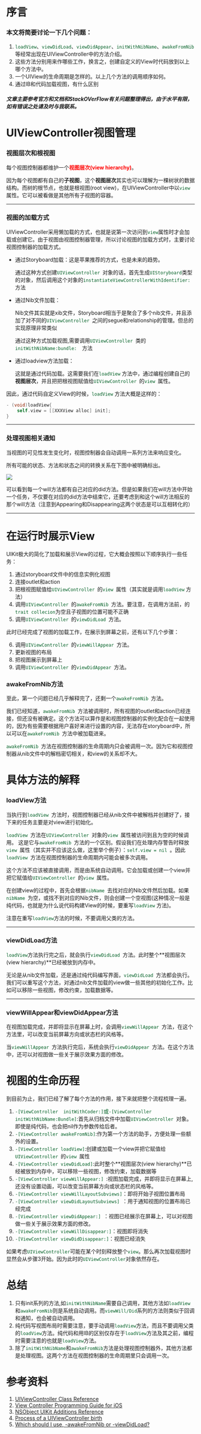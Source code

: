 # 序言

### 本文将简要讨论一下几个问题：

1. <font color = "rgb(226,238,250)">`loadView`</font>、<font color = "rgb(226,238,250)">`viewDidLoad`</font>、<font color = "rgb(226,238,250)">`viewDidAppear`</font>、<font color = "rgb(226,238,250)">`initWithNibName`</font>、<font color = "rgb(226,238,250)">`awakeFromNib`</font>等经常出现在UIViewController中的方法介绍。
2. 这些方法分别用来作哪些工作，换言之，创建自定义的View时代码放到以上哪个方法中。
3. 一个UIView的生命周期是怎样的。以上几个方法的调用顺序如何。
4. 通过IB和代码加载视图，有什么区别

##### 文章主要参考官方和文档和StackOVerFlow有关问题整理得出，由于水平有限，如有错误之处请及时与我联系。

# UIViewController视图管理

### 视图层次和根视图

每个视图控制器都维护一个<font color=red>**视图层次(view hierarchy)**</font>。

因为每个视图都有自己的**子视图**，这个**视图层次**其实也可以理解为一棵树状的数据结构。而树的根节点，也就是根视图(root view)，在UIViewController中以<font color = "rgb(226,238,250)">`view`</font>属性。它可以被看做是其他所有子视图的容器。

---
### 视图的加载方式

UIViewController采用懒加载的方式，也就是说第一次访问到<font color = "rgb(226,238,250)">`view`</font>属性时才会加载或创建它。由于视图由视图控制器管理，所以讨论视图的加载方式时，主要讨论视图控制器的加载方式。

* 通过Storyboard加载：这是苹果推荐的方式，也是未来的趋势。			
	
	 通过这种方式创建<font color = "rgb(226,238,250)">`UIViewController `</font>对象的话，首先生成<font color = "rgb(226,238,250)">`UIStoryboard`</font>类型的对象，然后调用这个对象的<font color = "rgb(226,238,250)">`instantiateViewControllerWithIdentifier: `</font>方法

* 通过Nib文件加载：

	Nib文件其实就是xib文件，Storyboard相当于是聚合了多个nib文件，并且添加了对不同的<font color = "rgb(226,238,250)">`UIViewController `</font>之间的segue和relationship的管理。但总的实现原理非常类似
	
	通过这种方式加载视图,需要调用<font color = "rgb(226,238,250)">`UIViewController `</font>类的<font color = "rgb(226,238,250)">`initWithNibName:bundle:  `</font>方法
* 通过loadview方法加载：

	这就是通过代码加载。这需要我们在<font color = "rgb(226,238,250)">`loadView`</font>	方法中，通过编程创建自己的**视图层次**，并且把把根视图赋值给<font color = "rgb(226,238,250)">`UIViewController `</font>的<font color = "rgb(226,238,250)">`view `</font>属性。
	
因此，通过代码自定义View的时候，<font color = "rgb(226,238,250)">`loadView`</font>	方法大概是这样的：
	
```Objective-C
- (void)loadView{
	self.view = [[XXXView alloc] init];
}
```

---
### 处理视图相关通知

当视图的可见性发生变化时，视图控制器会自动调用一系列方法来响应变化。

所有可能的状态、方法和状态之间的转换关系在下图中被明确标出。

![](http://7xonij.com1.z0.glb.clouddn.com/UIViewLifeCircle/StateTransitionspng.png)

可以看到每一个will方法都有自己对应的did方法。但是如果我们在will方法中开始一个任务，不仅要在对应的did方法中结束它，还要考虑到和这个will方法相反的那个will方法（注意到Appearing和Disappearing这两个状态是可以互相转化的）

---
# 在运行时展示View

UIKit极大的简化了加载和展示View的过程，它大概会按照以下顺序执行一些任务：

1. 通过storyboard文件中的信息实例化视图
2. 连接outlet和action
3. 把根视图赋值给<font color = "rgb(226,238,250)">`UIViewController `</font>的<font color = "rgb(226,238,250)">`view `</font>属性（其实就是调用<font color = "rgb(226,238,250)">`loadView`</font>	方法）
4. 调用<font color = "rgb(226,238,250)">`UIViewController `</font>的<font color = "rgb(226,238,250)">`awakeFromNib `</font>方法。要注意，在调用方法前，</font>的<font color = "rgb(226,238,250)">`trait collecion`</font>为空且子视图的位置可能不正确
5. 调用<font color = "rgb(226,238,250)">`UIViewController `</font>的<font color = "rgb(226,238,250)">`viewDidLoad `</font>方法。

此时已经完成了视图的加载工作，在展示到屏幕之前，还有以下几个步骤：

6. 调用<font color = "rgb(226,238,250)">`UIViewController `</font>的<font color = "rgb(226,238,250)">`viewWillAppear `</font>方法。
7. 更新视图的布局
8. 把视图展示到屏幕上
9. 调用<font color = "rgb(226,238,250)">`UIViewController `</font>的<font color = "rgb(226,238,250)">`viewDidAppear `</font>方法。

### awakeFromNib方法

至此，第一个问题已经几乎解释完了，还剩一个<font color = "rgb(226,238,250)">`awakeFromNib `</font>方法。

我们已经知道，<font color = "rgb(226,238,250)">`awakeFromNib `</font>方法被调用时，所有视图的outlet和action已经连接，但还没有被确定。这个方法可以算作是和视图控制器的实例化配合在一起使用的，因为有些需要根据用户喜好来进行设置的内容，无法存在storyboard中，所以可以在<font color = "rgb(226,238,250)">`awakeFromNib `</font>方法中被加载进来。

<font color = "rgb(226,238,250)">`awakeFromNib `</font>方法在视图控制器的生命周期内只会被调用一次。因为它和视图控制器从nib文件中的解档密切相关，和view的关系却不大。

# 具体方法的解释

### loadView方法

当执行到<font color = "rgb(226,238,250)">`loadView `</font>方法时，视图控制器已经从nib文件中被解档并创建好了，接下来的任务主要是对view进行初始化。

<font color = "rgb(226,238,250)">`loadView `</font>方法在<font color = "rgb(226,238,250)">`UIViewController `</font>对象的<font color = "rgb(226,238,250)">`view `</font>属性被访问到且为空的时候调用。
这是它与<font color = "rgb(226,238,250)">`awakeFromNib `</font>方法的一个区别。假设我们在处理内存警告时释放<font color = "rgb(226,238,250)">`view `</font>属性（其实并不应该这么做，这里举个例子）：<font color = "rgb(226,238,250)">`self.view = nil `</font>。因此<font color = "rgb(226,238,250)">`loadView `</font>方法在视图控制器的生命周期内可能会被多次调用。

这个方法不应该被直接调用，而是由系统自动调用。它会加载或创建一个view并把它赋值给<font color = "rgb(226,238,250)">`UIViewController `</font>的<font color = "rgb(226,238,250)">`view `</font>属性。

在创建view的过程中，首先会根据<font color = "rgb(226,238,250)">`nibName `</font>去找对应的Nib文件然后加载。如果<font color = "rgb(226,238,250)">`nibName `</font>为空，或找不到对应的Nib文件，则会创建一个空视图(这种情况一般是纯代码，也就是为什么说代码构建View的时候，要重写<font color = "rgb(226,238,250)">`loadView`</font>	方法)。

注意在重写<font color = "rgb(226,238,250)">`loadView`</font>方法的时候，不要调用父类的方法。

---
### viewDidLoad方法
<font color = "rgb(226,238,250)">`loadView`</font>方法执行完之后，就会执行<font color = "rgb(226,238,250)">`viewDidLoad `</font>方法。此时整个**视图层次(view hierarchy)**已经被放到内存中。

无论是从nib文件加载，还是通过纯代码编写界面，<font color = "rgb(226,238,250)">`viewDidLoad `</font>方法都会执行。我们可以重写这个方法，对通过nib文件加载的view做一些其他的初始化工作。比如可以移除一些视图，修改约束，加载数据等。

---
### viewWillAppear和viewDidAppear方法

在视图加载完成，并即将显示在屏幕上时，会调用<font color = "rgb(226,238,250)">`viewWillAppear `</font>方法，在这个方法里，可以改变当前屏幕方向或状态栏的风格等。

当<font color = "rgb(226,238,250)">`viewWillAppear `</font>方法执行完后，系统会执行<font color = "rgb(226,238,250)">`viewDidAppear `</font>方法。在这个方法中，还可以对视图做一些关于展示效果方面的修改。


# 视图的生命历程

到目前为止，我们已经了解了每个方法的作用，接下来就把整个流程梳理一遍。

1. <font color = "rgb(226,238,250)">`-[ViewController  initWithCoder:]`或`-[ViewController  initWithNibName:Bundle]`</font>:首先从归档文件中加载<font color = "rgb(226,238,250)">`UIViewController `</font>对象。即使是纯代码，也会把nil作为参数传给后者。
2. <font color = "rgb(226,238,250)">`-[ViewController awakeFromNib]`</font>:作为第一个方法的助手，方便处理一些额外的设置。
3. <font color = "rgb(226,238,250)">`-[ViewController loadView]`</font>:创建或加载一个view并把它赋值给<font color = "rgb(226,238,250)">`UIViewController `</font>的<font color = "rgb(226,238,250)">`view `</font>属性
4. <font color = "rgb(226,238,250)">`-[ViewController viewDidLoad]`</font>:此时整个**视图层次(view hierarchy)**已经被放到内存中，可以移除一些视图，修改约束，加载数据等
5. <font color = "rgb(226,238,250)">`-[ViewController viewWillAppear:] `</font>:视图加载完成，并即将显示在屏幕上,还没有设置动画，可以改变当前屏幕方向或状态栏的风格等。
6. <font color = "rgb(226,238,250)">`-[ViewController viewWillLayoutSubviews]`</font>：即将开始子视图位置布局
7. <font color = "rgb(226,238,250)">`-[ViewController viewDidLayoutSubviews] `</font>：用于通知视图的位置布局已经完成
8. <font color = "rgb(226,238,250)">`-[ViewController viewDidAppear:] `</font>：视图已经展示在屏幕上，可以对视图做一些关于展示效果方面的修改。
9. <font color = "rgb(226,238,250)">`-[ViewController viewWillDisappear:]`</font>：视图即将消失
10. <font color = "rgb(226,238,250)">`-[ViewController viewDidDisappear:]`</font>：视图已经消失

如果考虑<font color = "rgb(226,238,250)">`UIViewController`</font>可能在某个时刻释放整个<font color = "rgb(226,238,250)">`view`</font>。那么再次加载视图时显然会从步骤3开始。因为此时的<font color = "rgb(226,238,250)">`UIViewController`</font>对象依然存在。

# 总结

1. 只有init系列的方法,如<font color = "rgb(226,238,250)">`initWithNibName`</font>需要自己调用，其他方法如<font color = "rgb(226,238,250)">`loadView`</font>和<font color = "rgb(226,238,250)">`awakeFromNib`</font>则是系统自动调用。而<font color = "rgb(226,238,250)">`viewWill/Did`</font>系列的方法则类似于回调和通知，也会被自动调用。
2. 纯代码写视图布局时需要注意，要手动调用<font color = "rgb(226,238,250)">`loadView`</font>方法，而且不要调用父类的<font color = "rgb(226,238,250)">`loadView`</font>方法。纯代码和用IB的区别仅存在于<font color = "rgb(226,238,250)">`loadView`</font>方法及其之前，编程时需要注意的也就是<font color = "rgb(226,238,250)">`loadView`</font>方法。
3. 除了<font color = "rgb(226,238,250)">`initWithNibName`</font>和<font color = "rgb(226,238,250)">`awakeFromNib`</font>方法是处理视图控制器外，其他方法都是处理视图。这两个方法在视图控制器的生命周期里只会调用一次。

# 参考资料

 1. [UIViewController Class Reference](https://developer.apple.com/library/ios/documentation/UIKit/Reference/UIViewController_Class/)
 2. [View Controller Programming Guide for iOS](https://developer.apple.com/library/ios/featuredarticles/ViewControllerPGforiPhoneOS/DefiningYourSubclass.html#//apple_ref/doc/uid/TP40007457-CH7-SW1)
 3. [NSObject UIKit Additions Reference](https://developer.apple.com/library/ios/documentation/UIKit/Reference/NSObject_UIKitAdditions/index.html#//apple_ref/occ/instm/NSObject/awakeFromNib)
 4. [Process of a UIViewController birth](http://stackoverflow.com/questions/5107604/can-somebody-explain-the-process-of-a-uiviewcontroller-birth-which-method-follo)
 5. [Which should I use, -awakeFromNib or -viewDidLoad?](http://stackoverflow.com/questions/377202/which-should-i-use-awakefromnib-or-viewdidload)